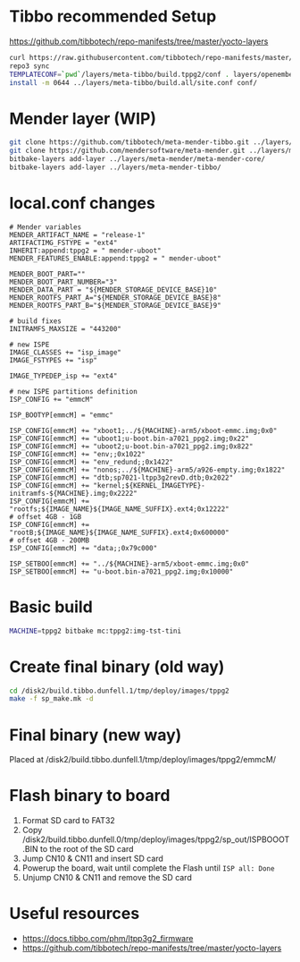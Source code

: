 # Tibbo recommended Setup
https://github.com/tibbotech/repo-manifests/tree/master/yocto-layers
```bash
curl https://raw.githubusercontent.com/tibbotech/repo-manifests/master/clone.sh > ./clone.sh && chmod 0755 ./clone.sh && ./clone.sh
repo3 sync
TEMPLATECONF=`pwd`/layers/meta-tibbo/build.tppg2/conf . layers/openembedded-core/oe-init-build-env ./build.tppg2
install -m 0644 ../layers/meta-tibbo/build.all/site.conf conf/

```

# Mender layer (WIP)
```bash
git clone https://github.com/tibbotech/meta-mender-tibbo.git ../layers/meta-mender-tibbo
git clone https://github.com/mendersoftware/meta-mender.git ../layers/meta-mender -b dunfell
bitbake-layers add-layer ../layers/meta-mender/meta-mender-core/
bitbake-layers add-layer ../layers/meta-mender-tibbo/
```

# local.conf changes
```
# Mender variables
MENDER_ARTIFACT_NAME = "release-1"
ARTIFACTIMG_FSTYPE = "ext4"
INHERIT:append:tppg2 = " mender-uboot"
MENDER_FEATURES_ENABLE:append:tppg2 = " mender-uboot"

MENDER_BOOT_PART=""
MENDER_BOOT_PART_NUMBER="3"
MENDER_DATA_PART = "${MENDER_STORAGE_DEVICE_BASE}10"
MENDER_ROOTFS_PART_A="${MENDER_STORAGE_DEVICE_BASE}8"
MENDER_ROOTFS_PART_B="${MENDER_STORAGE_DEVICE_BASE}9"

# build fixes
INITRAMFS_MAXSIZE = "443200"

# new ISPE
IMAGE_CLASSES += "isp_image"
IMAGE_FSTYPES += "isp"

IMAGE_TYPEDEP_isp += "ext4"

# new ISPE partitions definition
ISP_CONFIG += "emmcM"

ISP_BOOTYP[emmcM] = "emmc"

ISP_CONFIG[emmcM] += "xboot1;../${MACHINE}-arm5/xboot-emmc.img;0x0"
ISP_CONFIG[emmcM] += "uboot1;u-boot.bin-a7021_ppg2.img;0x22"
ISP_CONFIG[emmcM] += "uboot2;u-boot.bin-a7021_ppg2.img;0x822"
ISP_CONFIG[emmcM] += "env;;0x1022"
ISP_CONFIG[emmcM] += "env_redund;;0x1422"
ISP_CONFIG[emmcM] += "nonos;../${MACHINE}-arm5/a926-empty.img;0x1822"
ISP_CONFIG[emmcM] += "dtb;sp7021-ltpp3g2revD.dtb;0x2022"
ISP_CONFIG[emmcM] += "kernel;${KERNEL_IMAGETYPE}-initramfs-${MACHINE}.img;0x2222"
ISP_CONFIG[emmcM] += "rootfs;${IMAGE_NAME}${IMAGE_NAME_SUFFIX}.ext4;0x12222"
# offset 4GB - 1GB
ISP_CONFIG[emmcM] += "rootB;${IMAGE_NAME}${IMAGE_NAME_SUFFIX}.ext4;0x600000"
# offset 4GB - 200MB
ISP_CONFIG[emmcM] += "data;;0x79c000"

ISP_SETBOO[emmcM] += "../${MACHINE}-arm5/xboot-emmc.img;0x0"
ISP_SETBOO[emmcM] += "u-boot.bin-a7021_ppg2.img;0x10000"
```

# Basic build
```bash
MACHINE=tppg2 bitbake mc:tppg2:img-tst-tini
```

# Create final binary (old way)
```bash
cd /disk2/build.tibbo.dunfell.1/tmp/deploy/images/tppg2
make -f sp_make.mk -d
```

# Final binary (new way)
Placed at /disk2/build.tibbo.dunfell.1/tmp/deploy/images/tppg2/emmcM/

# Flash binary to board
1. Format SD card to FAT32
2. Copy /disk2/build.tibbo.dunfell.0/tmp/deploy/images/tppg2/sp_out/ISPBOOOT.BIN to the root of the SD card
3. Jump CN10 & CN11 and insert SD card
4. Powerup the board, wait until complete the Flash until `ISP all: Done`
5. Unjump CN10 & CN11 and remove the SD card

# Useful resources
- https://docs.tibbo.com/phm/ltpp3g2_firmware
- https://github.com/tibbotech/repo-manifests/tree/master/yocto-layers
